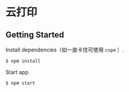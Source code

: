 # 云打印

## Getting Started

Install dependencies（如一直卡住可使用 `cnpm` ）.

```
$ npm install
```

Start app.

```
$ npm start
```

